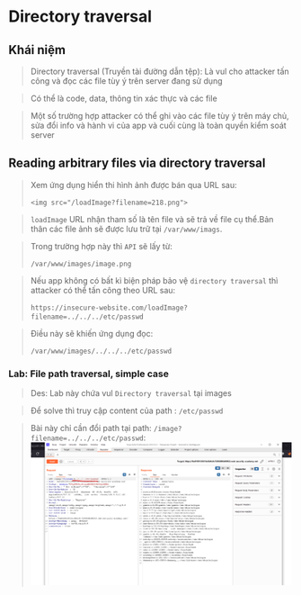 # Directory traversal

## Khái niệm

> Directory traversal (Truyền tài đường dẫn tệp): Là vul cho attacker tấn công và đọc các file tùy ý trên server đang sử dụng

> Có thể là code, data, thông tin xác thực và các file

> Một số trường hợp attacker có thể ghi vào các file tùy ý trên máy chủ, sửa đổi info và hành vi của app và cuối cùng là toàn quyền kiểm soát server

## Reading arbitrary files via directory traversal

> Xem ứng dụng hiển thi hình ảnh được bán qua URL sau:
>
> ```
> <img src="/loadImage?filename=218.png">
> ```

> `loadImage` URL nhận tham số là tên file và sẽ trả về file cụ thể.Bản thân các file ảnh sẽ được lưu trữ tại `/var/www/imags`.

> Trong trường hợp này thì `API` sẽ lấy từ:
>
> ```
> /var/www/images/image.png
> ```

> Nếu app không có bất kì biện pháp bảo vệ `directory traversal` thì attacker có thể tấn công theo URL sau:
>
> ```
> https://insecure-website.com/loadImage?filename=../../../etc/passwd
> ```

> Điều này sẽ khiến ứng dụng đọc:
>
> ```
> /var/www/images/../../../etc/passwd
> ```

### Lab: File path traversal, simple case

> Des: Lab này chứa vul `Directory traversal` tại images

> Để solve thì truy cập content của path : `/etc/passwd`

> Bài này chỉ cần đổi path tại path: `/image?filename=../../../etc/passwd`:
> ![img](../asset/Directory-traversal-0-Filepath-traversal-simple-case-0.png)
